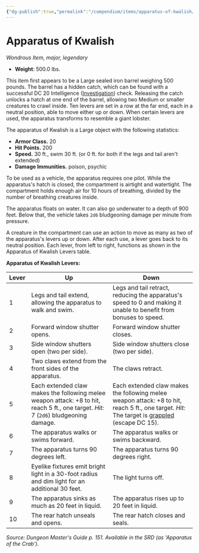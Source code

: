 ```yaml
---
{"dg-publish":true,"permalink":"/compendium/items/apparatus-of-kwalish/","tags":["compendium/src/5e/dmg","item/rarity/legendary","item/tier/major","item/wondrous"]}
---
```


# Apparatus of Kwalish
*Wondrous Item, major, legendary*  

- **Weight**: 500.0 lbs.

This item first appears to be a Large sealed iron barrel weighing 500 pounds. The barrel has a hidden catch, which can be found with a successful DC 20 Intelligence ([Investigation](rules/skills.md#Investigation)) check. Releasing the catch unlocks a hatch at one end of the barrel, allowing two Medium or smaller creatures to crawl inside. Ten levers are set in a row at the far end, each in a neutral position, able to move either up or down. When certain levers are used, the apparatus transforms to resemble a giant lobster.

The apparatus of Kwalish is a Large object with the following statistics:

- **Armor Class.** 20  
- **Hit Points.** 200  
- **Speed.** 30 ft., swim 30 ft. (or 0 ft. for both if the legs and tail aren't extended)  
- **Damage Immunities.** poison, psychic  

To be used as a vehicle, the apparatus requires one pilot. While the apparatus's hatch is closed, the compartment is airtight and watertight. The compartment holds enough air for 10 hours of breathing, divided by the number of breathing creatures inside.

The apparatus floats on water. It can also go underwater to a depth of 900 feet. Below that, the vehicle takes `2d6` bludgeoning damage per minute from pressure.

A creature in the compartment can use an action to move as many as two of the apparatus's levers up or down. After each use, a lever goes back to its neutral position. Each lever, from left to right, functions as shown in the Apparatus of Kwalish Levers table.

**Apparatus of Kwalish Levers:**

| Lever | Up | Down |
|-------|----|------|
| 1 | Legs and tail extend, allowing the apparatus to walk and swim. | Legs and tail retract, reducing the apparatus's speed to 0 and making it unable to benefit from bonuses to speed. |
| 2 | Forward window shutter opens. | Forward window shutter closes. |
| 3 | Side window shutters open (two per side). | Side window shutters close (two per side). |
| 4 | Two claws extend from the front sides of the apparatus. | The claws retract. |
| 5 | Each extended claw makes the following melee weapon attack: +8 to hit, reach 5 ft., one target. *Hit:*  7 (`2d6`) bludgeoning damage. | Each extended claw makes the following melee weapon attack: +8 to hit, reach 5 ft., one target. *Hit:*  The target is [grappled](rules/conditions.md#grappled) (escape DC 15). |
| 6 | The apparatus walks or swims forward. | The apparatus walks or swims backward. |
| 7 | The apparatus turns 90 degrees left. | The apparatus turns 90 degrees right. |
| 8 | Eyelike fixtures emit bright light in a 30-foot radius and dim light for an additional 30 feet. | The light turns off. |
| 9 | The apparatus sinks as much as 20 feet in liquid. | The apparatus rises up to 20 feet in liquid. |
| 10 | The rear hatch unseals and opens. | The rear hatch closes and seals. |{ #apparatus-of-kwalish-levers}


*Source: Dungeon Master's Guide p. 151. Available in the SRD (as 'Apparatus of the Crab').*